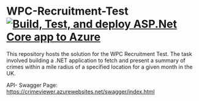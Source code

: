 # WPC-Recruitment-Test [![Build, Test, and deploy ASP.Net Core app to Azure](https://github.com/97saundersj/Crime-Viewer/actions/workflows/main_crimeviewer.yml/badge.svg)](https://github.com/97saundersj/Crime-Viewer/actions/workflows/main_crimeviewer.yml)
This repository hosts the solution for the WPC Recruitment Test. The task involved building a .NET application to fetch and present a summary of crimes within a mile radius of a specified location for a given month in the UK.

API- Swagger Page: https://crimeviewer.azurewebsites.net/swagger/index.html
